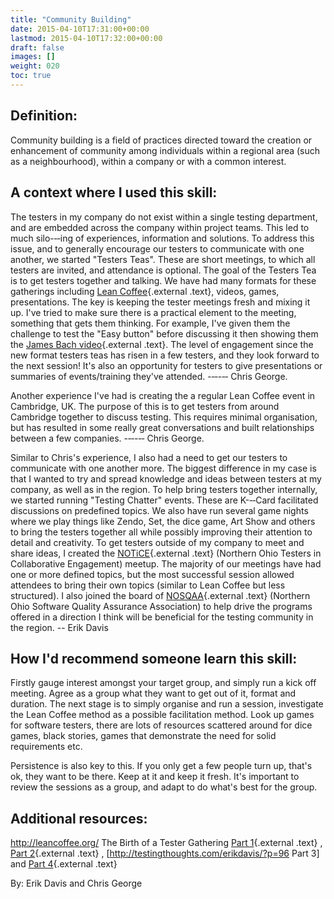 ```yaml
---
title: "Community Building"
date: 2015-04-10T17:31:00+00:00
lastmod: 2015-04-10T17:32:00+00:00
draft: false
images: []
weight: 020
toc: true
---
```


## Definition:

Community building is a field of practices directed toward the creation or enhancement of community among individuals within a regional area (such as a neighbourhood), within a company or with a common interest.

## A context where I used this skill:

The testers in my company do not exist within a single testing department, and are embedded across the company within project teams.
This led to much silo-‐‑ing of experiences, information and solutions.
To address this issue, and to generally encourage our testers to communicate with one another, we started "Testers Teas".
These are short meetings, to which all testers are invited, and attendance is optional.
The goal of the Testers Tea is to get testers together and talking.
We have had many formats for these gatherings including [Lean Coffee](http://leancoffee.org/){.external .text}, videos, games, presentations.
The key is keeping the tester meetings fresh and mixing it up.
I've tried to make sure there is a practical element to the meeting, something that gets them thinking.
For example, I've given them the challenge to test the "Easy button" before discussing it then showing them the [James Bach video](https://www.youtube.com/watch?v=Vy0I2SB5OLo){.external .text}.
The level of engagement since the new format testers teas has risen in a few testers, and they look forward to the next session! It's also an opportunity for testers to give presentations or summaries of events/training they've attended.
-‐‑-‐‑ Chris George.

Another experience I've had is creating the a regular Lean Coffee event in Cambridge, UK.
The purpose of this is to get testers from around Cambridge together to discuss testing.
This requires minimal organisation, but has resulted in some really great conversations and built relationships between a few companies.
-‐‑-‐‑ Chris George.

Similar to Chris's experience, I also had a need to get our testers to communicate with one another more.
The biggest difference in my case is that I wanted to try and spread knowledge and ideas between testers at my company, as well as in the region.
To help bring testers together internally, we started running "Testing Chatter" events.
These are K-‐‑Card facilitated discussions on predefined topics.
We also have run several game nights where we play things like Zendo, Set, the dice game, Art Show and others to bring the testers together all while possibly improving their attention to detail and creativity.
To get testers outside of my company to meet and share ideas, I created the [NOTiCE](http://www.meetup.com/notice/){.external .text} (Northern Ohio Testers in Collaborative Engagement) meetup.
The majority of our meetings have had one or more defined topics, but the most successful session allowed attendees to bring their own topics (similar to Lean Coffee but less structured).
I also joined the board of [NOSQAA](http://nosqaa.org/){.external .text} (Northern Ohio Software Quality Assurance Association) to help drive the programs offered in a direction I think will be beneficial for the testing community in the region.
\-- Erik Davis

## How I'd recommend someone learn this skill:

Firstly gauge interest amongst your target group, and simply run a kick off meeting.
Agree as a group what they want to get out of it, format and duration.
The next stage is to simply organise and run a session, investigate the Lean Coffee method as a possible facilitation method.
Look up games for software testers, there are lots of resources scattered around for dice games, black stories, games that demonstrate the need for solid requirements etc.

Persistence is also key to this.
If you only get a few people turn up, that's ok, they want to be there.
Keep at it and keep it fresh.
It's important to review the sessions as a group, and adapt to do what's best for the group.

## Additional resources:

<http://leancoffee.org/>
The Birth of a Tester Gathering [Part 1](http://testingthoughts.com/erikdavis/?p=61){.external .text} , [Part 2](http://testingthoughts.com/erikdavis/?p=80){.external .text} , \[<http://testingthoughts.com/erikdavis/?p=96> Part 3\] and [Part 4](http://testingthoughts.com/erikdavis/?p=113){.external .text}


By: Erik Davis and Chris George


